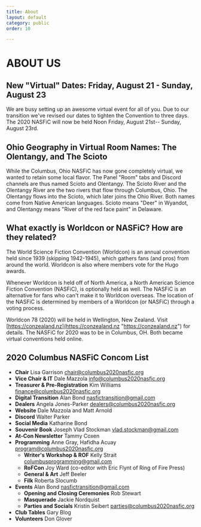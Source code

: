 ```yaml
---
title: About
layout: default
category: public
order: 10

---
```

# ABOUT US

## New "Virtual" Dates: Friday, August 21 - Sunday, August 23

We are busy setting up an awesome virtual event for all of you. Due to our transition we've revised our dates to tighten the Convention to three days. The 2020 NASFiC will now be held Noon Friday, August 21st-- Sunday, August 23rd.

## Ohio Geography in Virtual Room Names: The Olentangy, and The Scioto

While the Columbus, Ohio NASFiC has now gone completely virtual, we wanted to retain some local flavor. The Panel "Room" tabs and Discord channels are thus named Scioto and Olentangy.  The Scioto River and the Olentangy River are the two rivers that flow through Columbus, Ohio.  The Olentangy flows into the Scioto, which later joins the Ohio River. Both names come from Native American languages. Scioto means "Deer" in Wyandot, and Olentangy means "River of the red face paint" in Delaware.

## What exactly is Worldcon or NASFiC? How are they related?

The World Science Fiction Convention (Worldcon) is an annual convention held since 1939 (skipping 1942-1945), which gathers fans (and pros) from around the world. Worldcon is also where members vote for the Hugo awards.

Whenever Worldcon is held off of North America, a North American Science Fiction Convention (NASFiC), is optionally held as well. The NASFiC is an alternative for fans who can't make it to Worldcon overseas. The location of the NASFiC is determined by members of a Worldcon (or NASFiC) through a voting process.

Worldcon 78 (2020) will be held in Wellington, New Zealand. Visit [https://conzealand.nz](https://conzealand.nz "https://conzealand.nz") for details. The NASFiC for 2020 was to be in Columbus, OH. Both became virtual conventions held online.

## 2020 Columbus NASFiC Concom List

* **Chair** Lisa Garrison [chair@columbus2020nasfic.org](mailto:chair@columbus2020nasfic.org)
* **Vice Chair & IT** Dale Mazzola [info@columbus2020nasfic.org](mailto:info@columbus2020nasfic.org)
* **Treasurer & Pre-Registration** Kim Williams [finance@columbus2020nasfic.org](mailto:finance@columbus2020nasfic.org)
* **Digital Transition** Alan Bond nasfictransition@gmail.com
* **Dealers** Angela Jones-Parker [dealers@columbus2020nasfic.org](mailto:dealers@columbus2020nasfic.org)
* **Website** Dale Mazzola and Matt Arnold
* **Discord** Walter Parker
* **Social Media** Katharine Bond
* **Souvenir Book** Joseph Vlad Stockman [vlad.stockman@gmail.com](mailto:vlad.stockman@gmail.com)
* **At-Con Newsletter** Tammy Coxen
* **Programming** Anne Gray, Hafidha Acuay [program@columbus2020nasfic.org](mailto:program@columbus2020nasfic.org)
  * **Writer's Workshop & ROF** Kelly Strait [columbusprogramming@gmail.com](mailto:columbusprogramming@gmail.com)
  * **RoFCon** Joy Ward (co-editor with Eric Flynt of Ring of Fire Press)
  * **General & Art** Jeff Beeler
  * **Filk** Roberta Slocumb
* **Events** Alan Bond nasfictransition@gmail.com
  * **Opening and Closing Ceremonies** Rob Stewart
  * **Masquerade** Jackie Nordquist
  * **Parties and Socials** Kristin Seibert parties@columbus2020nasfic.org
* **Club Tables** Gary Blog
* **Volunteers** Don Glover
